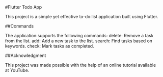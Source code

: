 #Flutter Todo App

This project is a simple yet effective to-do list application built using Flutter.

##Commands

The application supports the following commands:
delete: Remove a task from the list.
add: Add a new task to the list.
search: Find tasks based on keywords.
check: Mark tasks as completed.

##Acknowledgment

This project was made possible with the help of an online tutorial available at YouTube.

